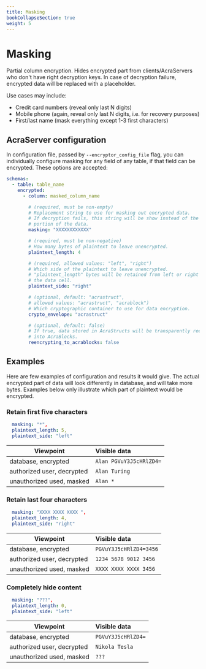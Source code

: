 ```yaml
---
title: Masking
bookCollapseSection: true
weight: 5
---
```


# Masking

Partial column encryption.
Hides encrypted part from clients/AcraServers who don't have right decryption keys.
In case of decryption failure, encrypted data will be replaced with a placeholder.

Use cases may include:
* Credit card numbers (reveal only last N digits)
* Mobile phone (again, reveal only last N digits, i.e. for recovery purposes)
* First/last name (mask everything except 1-3 first characters)

## AcraServer configuration

In configuration file, passed by `--encryptor_config_file` flag, you can individually configure
masking for any field of any table, if that field can be encrypted.
These options are accepted:

<!-- Config struct lives in encryptor/config/encryptionSettings.go -->
<!-- Config validation func lives in masking/common/patterns.go -->
```yaml
schemas:
  - table: table_name
    encrypted:
      - column: masked_column_name

        # (required, must be non-empty)
        # Replacement string to use for masking out encrypted data.
        # If decryption fails, this string will be show instead of the masked
        # portion of the data.
        masking: "XXXXXXXXXXXX"

        # (required, must be non-negative)
        # How many bytes of plaintext to leave unencrypted.
        plaintext_length: 4

        # (required, allowed values: "left", "right")
        # Which side of the plaintext to leave unencrypted.
        # "plaintext_length" bytes will be retained from left or right side of
        # the data cell.
        plaintext_side: "right"

        # (optional, default: "acrastruct",
        # allowed values: "acrastruct", "acrablock")
        # Which cryptographic container to use for data encryption.
        crypto_envelope: "acrastruct"

        # (optional, default: false)
        # If true, data stored in AcraStructs will be transparently reencrypted
        # into AcraBlocks.
        reencrypting_to_acrablocks: false
```
<!-- TODO add link to page where colemn encryption settings are described in general, with client_id, zone_id etc -->

## Examples

Here are few examples of configuration and results it would give.
The actual encrypted part of data will look differently in database, and will take more bytes.
Examples below only illustrate which part of plaintext would be encrypted.

### Retain first five characters

```yaml
  masking: "*",
  plaintext_length: 5,
  plaintext_side: "left"
```

| Viewpoint                  | Visible data            |
| -------------------------- | :---------------------- |
| database, encrypted        | `Alan PGVuY3J5cHRlZD4=` |
| authorized user, decrypted | `Alan Turing`           |
| unauthorized used, masked  | `Alan *`                |

### Retain last four characters

```yaml
  masking: "XXXX XXXX XXXX ",
  plaintext_length: 4,
  plaintext_side: "right"
```

| Viewpoint                  | Visible data            |
| -------------------------- | :---------------------- |
| database, encrypted        | `PGVuY3J5cHRlZD4=3456`  |
| authorized user, decrypted | `1234 5678 9012 3456`   |
| unauthorized used, masked  | `XXXX XXXX XXXX 3456`   |

### Completely hide content

```yaml
  masking: "???",
  plaintext_length: 0,
  plaintext_side: "left"
```

| Viewpoint                  | Visible data       |
| -------------------------- | :----------------- |
| database, encrypted        | `PGVuY3J5cHRlZD4=` |
| authorized user, decrypted | `Nikola Tesla`     |
| unauthorized used, masked  | `???`              |

<!-- More examples of configuration can be found among test configs, <acra>/tests/*masking*.yml -->
